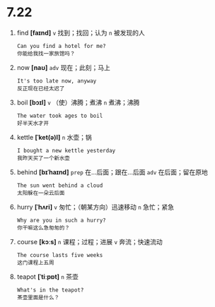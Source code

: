 # 7.22

1. find **[faɪnd]** `v` 找到；找回；认为 `n` 被发现的人

   ```
   Can you find a hotel for me?
   你能给我找一家旅馆吗？
   ```

2. now **[naʊ]** `adv` 现在；此刻；马上

   ```
   It's too late now, anyway
   反正现在已经太迟了
   ```

3. boil **[bɔɪl]** `v` （使）沸腾；煮沸 `n` 煮沸；沸腾

   ```
   The water took ages to boil
   好半天水才开
   ```

4. kettle **[ˈket(ə)l]** `n` 水壶；锅

   ```
   I bought a new kettle yesterday
   我昨天买了一个新水壶
   ```

5. behind **[bɪˈhaɪnd]** `prep` 在...后面；跟在...后面 `adv` 在后面；留在原地

   ```
   The sun went behind a cloud
   太阳躲在一朵云后面
   ```

6. hurry **[ˈhʌri]** `v` 匆忙；（朝某方向）迅速移动 `n` 急忙；紧急

   ```
   Why are you in such a hurry?
   你干嘛这么急匆匆的？
   ```

7. course **[kɔːs]** `n` 课程；过程；进展 `v` 奔流；快速流动

   ```
   The course lasts five weeks
   这门课程上五周
   ```

8. teapot **[ˈtiːpɒt]** `n` 茶壶
   ```
   What's in the teapot?
   茶壶里面是什么？
   ```
